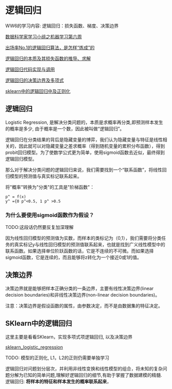 # 逻辑回归
WW6的学习内容: 逻辑回归：损失函数、梯度、决策边界

[数据科学家学习小组之机器学习第六周](https://mp.weixin.qq.com/s/Zsh0XalClcg2NlylBd4AJg)

[出场率No.1的逻辑回归算法，是怎样“炼成”的](https://mp.weixin.qq.com/s?__biz=MzI4MjkzNTUxMw==&mid=2247484074&idx=1&sn=25a66eedf3a9e7cb439e157309614f88&scene=21#wechat_redirect)

[逻辑回归的本质及其损失函数的推导、求解](https://mp.weixin.qq.com/s?__biz=MzI4MjkzNTUxMw==&mid=2247484100&idx=1&sn=50c9caf07c84135b467305685472f2cc&scene=21#wechat_redirect)

[逻辑回归代码实现与调用](https://mp.weixin.qq.com/s?__biz=MzI4MjkzNTUxMw==&mid=2247484105&idx=1&sn=7ad5725fc9a2bba86c96ff352924f19e&scene=21#wechat_redirect)

[逻辑回归的决策边界及多项式](https://mp.weixin.qq.com/s?__biz=MzI4MjkzNTUxMw==&mid=2247484138&idx=1&sn=8bbc9f2a4c17a95ea0f11bb2714c38eb&scene=21#wechat_redirect)

[sklearn中的逻辑回归中及正则化](https://mp.weixin.qq.com/s/BUDdj4najgR0QAHhtu8X9A)

## 逻辑回归
Logistic Regression, 是解决分类问题的，本质是求概率再分类,即预测样本发生的概率是多少, 由于概率是一个数，因此被叫做“逻辑回归”。

逻辑回归在分类结果的背后是隐藏变量的博弈，我们认为隐藏变量与特征是线性相关的，因此就可以对隐藏变量之差求概率（得到随机变量的累积分布函数），得到probit回归模型。为了使数学公式更为简单，使用sigmoid函数去近似，最终得到逻辑回归模型。

那么对于解决分类问题的逻辑回归来说，我们需要找到一个“联系函数”，将线性回归模型的预测值与真实标记联系起来。

将"概率"转换为"分类"的工具是"阶梯函数"：
```
p^ = f(x) 
y^ ={0 p^<0.5, 1 p^ >0.5
```

### 为什么要使用sigmoid函数作为假设？
TODO:这段话仍然要反复加深理解

因为线性回归模型的预测值为实数，而样本的类标记为（0,1），我们需要将分类任务的真实标记y与线性回归模型的预测值联系起来，也就是找到广义线性模型中的联系函数。如果选择单位阶跃函数的话，它是不连续的不可微。而如果选择sigmoid函数，它是连续的，而且能够将z转化为一个接近0或1的值。

## 决策边界
决策边界就是能够把样本正确分类的一条边界，主要有线性决策边界(linear decision boundaries)和非线性决策边界(non-linear decision boundaries)。

注意：决策边界是假设函数的属性，由参数决定，而不是由数据集的特征决定。


## SKlearn中的逻辑回归
这里主要是看看SKlearn，实现多项式项逻辑回归, 以及决策边界

[sklearn_logistic_regression](https://github.com/hbian/tec_blog/blob/master/ml/fundamental/study_group/knn/sklearn_logistic_regression.py)


TODO:  模型的正则化, L1，L2的正则仍需要单独学习


逻辑回归对问题划分层次，并利用非线性变换和线性模型的组合，将未知的复杂问题分解为已知的简单问题,理解好逻辑回归的细节,有助于掌握了数据建模的精髓. 逻辑回归: **将样本的特征和样本发生的概率联系起来**，